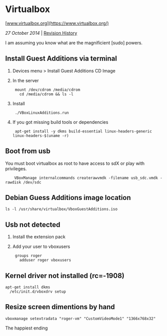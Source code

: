<h1 class="header">Virtualbox</h1>

[www.virtualbox.org](https://www.virtualbox.org/)

*27 October 2014* | [Revision History](https://github.com/sevaivanov/kedfilms/commits/master/frontend/static/frontend/md/quick-tips/virtualbox.md)

 I am assuming you know what are the magnificient [sudo] powers.

## Install Guest Additions via terminal

1. Devices menu > Install Guest Additions CD Image

2. In the server

		mount /dev/cdrom /media/cdrom
		  cd /media/cdrom && ls -l

3. Install

		./VBoxLinuxAdditions.run

4. If you got missing build tools or dependencies

		apt-get install -y dkms build-essential linux-headers-generic linux-headers-$(uname -r)


## Boot from usb

You must boot virtualbox as root to have access to sdX or play with privileges.

		VBoxManage internalcommands createrawvmdk -filename usb_sdc.vmdk -rawdisk /dev/sdc


## Debian Guess Additions image location

	ls -l /usr/share/virtualbox/VboxGuestAdditions.iso


## Usb not detected

1. Install the extension pack
2. Add your user to vboxusers

		groups roger
		  adduser roger vboxusers


## Kernel driver not installed (rc=-1908)

	apt-get install dkms
	  /etc/init.d/vboxdrv setup


## Resize screen dimentions by hand

	vboxmanage setextradata "roger-vm" "CustomVideoMode1" "1366x768x32"

<p class="footer">The happiest ending</p>